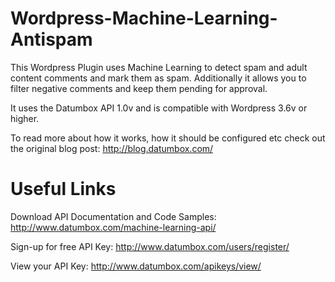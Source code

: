Wordpress-Machine-Learning-Antispam
===================================

This Wordpress Plugin uses Machine Learning to detect spam and adult content comments and mark them as spam. Additionally it allows you to filter negative comments and keep them pending for approval.

It uses the Datumbox API 1.0v and is compatible with Wordpress 3.6v or higher.

To read more about how it works, how it should be configured etc check out the original blog post: 
http://blog.datumbox.com/

Useful Links
============

Download API Documentation and Code Samples: http://www.datumbox.com/machine-learning-api/

Sign-up for free API Key: http://www.datumbox.com/users/register/

View your API Key: http://www.datumbox.com/apikeys/view/
